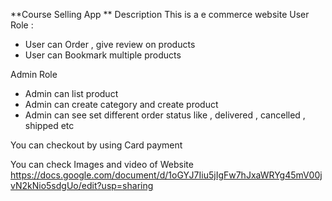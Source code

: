 **Course Selling App **
Description
  This is a e commerce website
 User Role : 
 - User can Order , give review on products
 - User can Bookmark multiple products

Admin Role
 - Admin can list product
 - Admin can create category and create product
 - Admin can see set different order status like , delivered , cancelled , shipped etc

You can checkout by using Card payment


 You can check Images and video of Website
 https://docs.google.com/document/d/1oGYJ7Iiu5jIgFw7hJxaWRYg45mV00jvN2kNio5sdgUo/edit?usp=sharing


